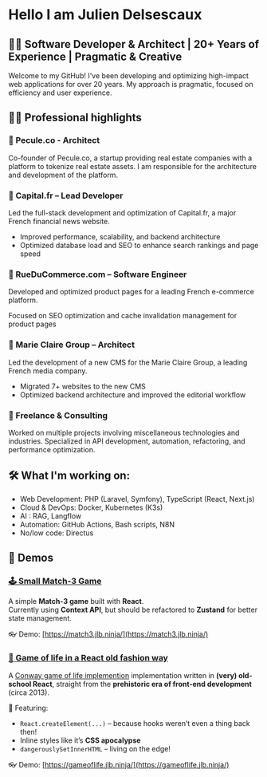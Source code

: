 # Hello I am Julien Delsescaux

<!--<PRESENTATION>-->


















## 🧑‍💻 Software Developer & Architect | 20+ Years of Experience | Pragmatic & Creative

Welcome to my GitHub! I've been developing and optimizing high-impact web applications for over 20 years. My approach is pragmatic, focused on efficiency and user experience.



















<!--</PRESENTATION>-->




















<!--<RESUME> -->
## 👨‍💻 Professional highlights

### 🚀 Pecule.co - Architect
Co-founder of Pecule.co, a startup providing real estate companies with a platform to tokenize real estate assets. I am responsible for the architecture and development of the platform.

### 🚀 Capital.fr – Lead Developer
Led the full-stack development and optimization of Capital.fr, a major French financial news website.

- Improved performance, scalability, and backend architecture
- Optimized database load and SEO to enhance search rankings and page speed

### 🚀 RueDuCommerce.com – Software Engineer

Developed and optimized product pages for a leading French e-commerce platform.

Focused on SEO optimization and cache invalidation management for product pages

### 🚀 Marie Claire Group – Architect

Led the development of a new CMS for the Marie Claire Group, a leading French media company.

- Migrated 7+ websites to the new CMS
- Optimized backend architecture and improved the editorial workflow

### 🚀 Freelance & Consulting

Worked on multiple projects involving miscellaneous technologies and industries.
Specialized in API development, automation, refactoring, and performance optimization.

<!--</RESUME> -->


<!--<WORKING-ON> -->
## 🛠️ What I'm working on:

- Web Development: PHP (Laravel, Symfony), TypeScript (React, Next.js)
- Cloud & DevOps: Docker, Kubernetes (K3s)
- AI : RAG, Langflow
- Automation: GitHub Actions,  Bash scripts, N8N
- No/low code: Directus

<!--</WORKING-ON> -->

<!--<DEMOS>-->


















## 📌 Demos
<!--<DEMO-deljdlx/dc-match3>-->







### [🕹️ Small Match-3 Game  ](https://github.com/deljdlx/dc-match3)

A simple **Match-3 game** built with **React**.  
Currently using **Context API**, but should be refactored to **Zustand** for better state management.

👓 Demo: [https://match3.jlb.ninja/](https://match3.jlb.ninja/)









<!--</DEMO-deljdlx/dc-match3>-->



























<!--<DEMO-deljdlx/dc-gameoflife>-->

### [🍄 Game of life in a React old fashion way](https://github.com/deljdlx/dc-gameoflife)

A [Conway game of life implemention](https://en.wikipedia.org/wiki/Conway%27s_Game_of_Life) implementation written in **(very) old-school React**, straight from the **prehistoric era of front-end development** (circa 2013).  

🦖 Featuring:
- `React.createElement(...)` – because hooks weren’t even a thing back then!  
- Inline styles like it’s **CSS apocalypse**  
- `dangerouslySetInnerHTML` – living on the edge!

👓 Demo: [https://gameoflife.jlb.ninja/](https://gameoflife.jlb.ninja/)



<!--</DEMO-deljdlx/dc-gameoflife>-->





















<!--</DEMOS>-->



















<!--<MISC>-->




































<!--</MISC>-->



















<!--
```mermaid
mindmap
  root((mindmap))
    Origins
      Long history
      ::icon(fa fa-book)
      Popularisation
        British popular psychology author Tony Buzan
    Research
      On effectiveness<br/>and features
      On Automatic creation
        Uses
            Creative techniques
            Strategic planning
            Argument mapping
    Tools
      Pen and paper
      Mermaid
```
//-->



<!--
Here are some ideas to get you started:

- 🔭 I’m currently working on ...
- 🌱 I’m currently learning ...
- 👯 I’m looking to collaborate on ...
- 🤔 I’m looking for help with ...
- 💬 Ask me about ...
- 📫 How to reach me: ...
- 😄 Pronouns: ...
- ⚡ Fun fact: ...
-->
